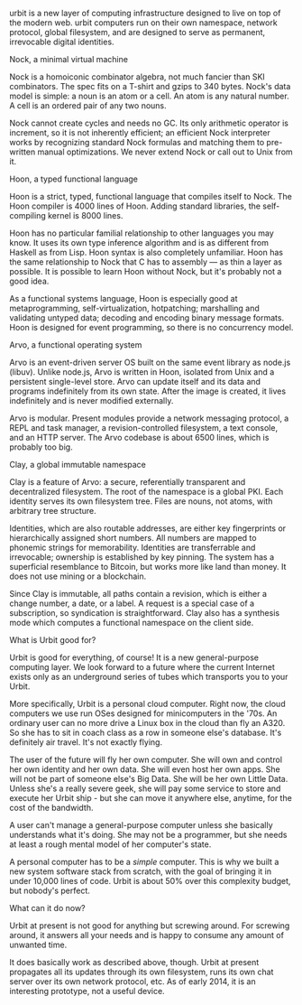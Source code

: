 urbit is a new layer of computing infrastructure designed to live on top of the
modern web. urbit computers run on their own namespace, network protocol, global
filesystem, and are designed to serve as permanent, irrevocable digital
identities.

Nock, a minimal virtual machine

Nock is a homoiconic combinator algebra, not much fancier than SKI combinators.
The spec fits on a T-shirt and gzips to 340 bytes. Nock's data model is simple:
a noun is an atom or a cell. An atom is any natural number. A cell is an ordered
pair of any two nouns.

Nock cannot create cycles and needs no GC. Its only arithmetic operator is
increment, so it is not inherently efficient; an efficient Nock interpreter
works by recognizing standard Nock formulas and matching them to pre-written
manual optimizations. We never extend Nock or call out to Unix from it.

Hoon, a typed functional language

Hoon is a strict, typed, functional language that compiles itself to Nock. The
Hoon compiler is 4000 lines of Hoon. Adding standard libraries, the self-
compiling kernel is 8000 lines.

Hoon has no particular familial relationship to other languages you may know. It
uses its own type inference algorithm and is as different from Haskell as from
Lisp. Hoon syntax is also completely unfamiliar. Hoon has the same relationship
to Nock that C has to assembly — as thin a layer as possible. It is possible to
learn Hoon without Nock, but it's probably not a good idea.

As a functional systems language, Hoon is especially good at metaprogramming,
self-virtualization, hotpatching; marshalling and validating untyped data;
decoding and encoding binary message formats. Hoon is designed for event
programming, so there is no concurrency model.

Arvo, a functional operating system

Arvo is an event-driven server OS built on the same event library as node.js
(libuv). Unlike node.js, Arvo is written in Hoon, isolated from Unix and a
persistent single-level store. Arvo can update itself and its data and programs
indefinitely from its own state. After the image is created, it lives
indefinitely and is never modified externally.

Arvo is modular. Present modules provide a network messaging protocol, a REPL
and task manager, a revision-controlled filesystem, a text console, and an HTTP
server. The Arvo codebase is about 6500 lines, which is probably too big.

Clay, a global immutable namespace

Clay is a feature of Arvo: a secure, referentially transparent and decentralized
filesystem. The root of the namespace is a global PKI. Each identity serves its
own filesystem tree. Files are nouns, not atoms, with arbitrary tree structure.

Identities, which are also routable addresses, are either key fingerprints or
hierarchically assigned short numbers. All numbers are mapped to phonemic
strings for memorability. Identities are transferrable and irrevocable;
ownership is established by key pinning. The system has a superficial
resemblance to Bitcoin, but works more like land than money. It does not use
mining or a blockchain.

Since Clay is immutable, all paths contain a revision, which is either a change
number, a date, or a label. A request is a special case of a subscription, so
syndication is straightforward. Clay also has a synthesis mode which computes a
functional namespace on the client side.

What is Urbit good for?

Urbit is good for everything, of course! It is a new general-purpose computing
layer. We look forward to a future where the current Internet exists only as an
underground series of tubes which transports you to your Urbit.

More specifically, Urbit is a personal cloud computer. Right now, the cloud
computers we use run OSes designed for minicomputers in the '70s. An ordinary
user can no more drive a Linux box in the cloud than fly an A320. So she has to
sit in coach class as a row in someone else's database. It's definitely air
travel. It's not exactly flying.

The user of the future will fly her own computer. She will own and control her
own identity and her own data. She will even host her own apps. She will not be
part of someone else's Big Data. She will be her own Little Data. Unless she's a
really severe geek, she will pay some service to store and execute her Urbit
ship - but she can move it anywhere else, anytime, for the cost of the
bandwidth.

A user can't manage a general-purpose computer unless she basically understands
what it's doing. She may not be a programmer, but she needs at least a rough
mental model of her computer's state.

A personal computer has to be a *simple* computer. This is why we built a new
system software stack from scratch, with the goal of bringing it in under 10,000
lines of code. Urbit is about 50% over this complexity budget, but nobody's
perfect.

What can it do now?

Urbit at present is not good for anything but screwing around. For screwing
around, it answers all your needs and is happy to consume any amount of unwanted
time.

It does basically work as described above, though. Urbit at present propagates
all its updates through its own filesystem, runs its own chat server over its
own network protocol, etc. As of early 2014, it is an interesting prototype, not
a useful device.

